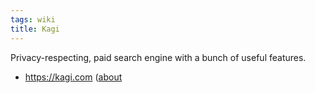 ```yaml
---
tags: wiki
title: Kagi
---
```


Privacy-respecting, paid search engine with a bunch of useful features.

- https://kagi.com ([about](https://help.kagi.com/kagi/company/)
